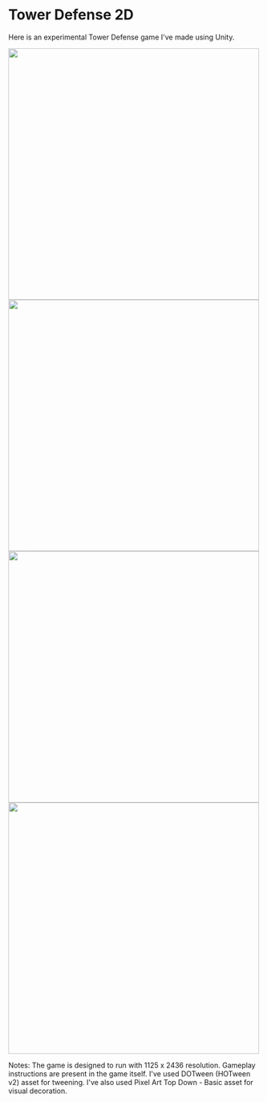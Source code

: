 <h1> Tower Defense 2D </h1>

<p>Here is an experimental Tower Defense game I've made using Unity.</p>


<img src = "https://github.com/ulascanonder/Tower-Defense-Game-with-Unity/assets/103257323/2a60221e-e85d-4a9f-a798-bb1148de7c8e" length = 500em width = 500em>
<img src = "https://github.com/ulascanonder/Tower-Defense-Game-with-Unity/assets/103257323/0bac13db-09ea-4689-8566-8407ae103893" length = 500em width = 500em>

<img src = "https://github.com/ulascanonder/Tower-Defense-Game-with-Unity/assets/103257323/578a1d19-7d53-417e-a7c9-b13fcdcea057" length = 500em width = 500em>
<img src = "https://github.com/ulascanonder/Tower-Defense-Game-with-Unity/assets/103257323/87969afa-7765-435d-80d2-ced4fefe8688" length = 500em width = 500em>


<p>
Notes:
The game is designed to run with 1125 x 2436 resolution.
Gameplay instructions are present in the game itself.
I've used DOTween (HOTween v2) asset for tweening.
I've also used Pixel Art Top Down - Basic asset for visual decoration.
</p>
